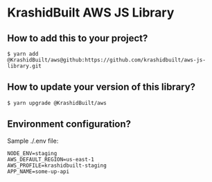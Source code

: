 # KrashidBuilt AWS JS Library

## How to add this to your project?
```
$ yarn add @KrashidBuilt/aws@github:https://github.com/krashidbuilt/aws-js-library.git

```

## How to update your version of this library?
```
$ yarn upgrade @KrashidBuilt/aws
```

## Environment configuration?
Sample ./.env file:
```
NODE_ENV=staging
AWS_DEFAULT_REGION=us-east-1
AWS_PROFILE=krashidbuilt-staging
APP_NAME=some-up-api
```